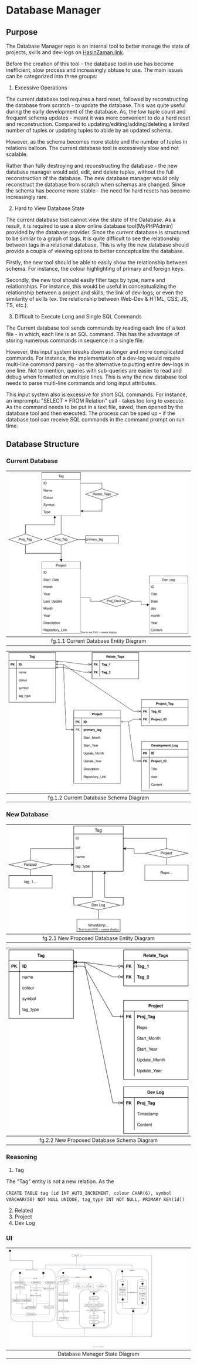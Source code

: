 # Database Manager

## Purpose

The Database Manager repo is an internal tool to better manage the state of projects, skills and dev-logs on [HasinZaman.link](http://hasinzaman.link).

Before the creation of this tool - the database tool in use has become inefficient, slow process and increasingly obtuse to use. The main issues can be categorized into three groups:

 1. Excessive Operations

The current database tool requires a hard reset, followed by reconstructing the database from scratch - to update the database. This was quite useful during the early development of the database. As, the low tuple count and frequent schema updates - meant it was more convenient to do a hard reset and reconstruction. Compared to updating/editing/adding/deleting a limited number of tuples or updating tuples to abide by an updated schema.

However, as the schema becomes more stable and the number of tuples in relations balloon. The current database tool is excessively slow and not scalable.

Rather than fully destroying and reconstructing the database - the new database manager would add, edit, and delete tuples, without the full reconstruction of the database. The new database manager would only reconstruct the database from scratch when schemas are changed. Since the schema has become more stable - the need for hard resets has become increasingly rare.

 2. Hard to View Database State

The current database tool cannot view the state of the Database. As a result, it is required to use a slow online database tool(MyPHPAdmin) provided by the database provider. Since the current database is structured to be similar to a graph of tags. It is quite difficult to see the relationship between tags in a relational database. This is why the new database should provide a couple of viewing options to better conceptualize the database.

Firstly, the new tool should be able to easily show the relationship between schema. For instance, the colour highlighting of primary and foreign keys.

Secondly, the new tool should easily filter tags by type, name and relationships. For instance, this would be useful in conceptualizing the relationship between a project and skills; the link of dev-logs; or even the similarity of skills (ex. the relationship between Web-Dev & HTML, CSS, JS, TS, etc.).

 3. Difficult to Execute Long and Single SQL Commands

The Current database tool sends commands by reading each line of a text file - in which, each line is an SQL command. This has the advantage of storing numerous commands in sequence in a single file.

However, this input system breaks down as longer and more complicated commands. For instance, the implementation of a dev-log would require multi-line command parsing - as the alternative to putting entire dev-logs in one line. Not to mention, queries with sub-queries are easier to read and debug when formatted on multiple lines. This is why the new database tool needs to parse multi-line commands and long input attributes.

This input system also is excessive for short SQL commands. For instance, an impromptu "SELECT * FROM Relation" call - takes too long to execute. As the command needs to be put in a text file, saved, then opened by the database tool and then executed. The process can be sped up - if the database tool can receive SQL commands in the command prompt on run time.

## Database Structure
### Current Database
| ![Current Database Entity Diagram](desgin_documentation/old/ER_Diagram.svg) |
|:--:|
| fg.1.1 Current Database Entity Diagram |

| ![Current Database Schema Diagram](desgin_documentation/old/Schema_Diagram.svg) |
|:--:|
| fg.1.2 Current Database Schema Diagram |

### New Database
| ![New Proposed Database Entity Diagram](desgin_documentation//DB_Entity_Diagram.svg) |
|:--:|
| fg.2.1 New Proposed Database Entity Diagram |

| ![New Proposed Database Entity Diagram](desgin_documentation//DB_Schema_Diagram.svg) |
|:--:|
| fg.2.2 New Proposed Database Schema Diagram |

### Reasoning

 1. Tag

The "Tag" entity is not a new relation. As the 

`CREATE TABLE tag (id INT AUTO_INCREMENT, colour CHAR(6), symbol VARCHAR(50) NOT NULL UNIQUE, tag_type INT NOT NULL, PRIMARY KEY(id))`

 2. Related
 3. Project
 4. Dev Log
### UI
| ![Database UI State Diagram](desgin_documentation//DBM_State_Diagram.svg "Database UI State Diagram") |
|:--:|
| Database Manager State Diagram |